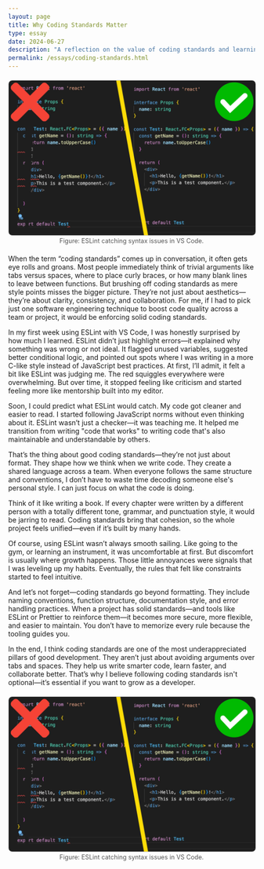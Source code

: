 ```yaml
---
layout: page
title: Why Coding Standards Matter
type: essay
date: 2024-06-27
description: "A reflection on the value of coding standards and learning from ESLint."
permalink: /essays/coding-standards.html
---
```


<figure style="text-align: center; margin: 20px 0;">
  <img src="/img/eslint.webp" alt="ESLint screenshot"
       style="max-width: 100%; height: auto; border: 1px solid #ccc; border-radius: 8px;">
  <figcaption style="font-size: 0.9em; color: #555;">
    Figure: ESLint catching syntax issues in VS Code.
  </figcaption>
</figure>

When the term “coding standards” comes up in conversation, it often gets eye rolls and groans. Most people immediately think of trivial arguments like tabs versus spaces, where to place curly braces, or how many blank lines to leave between functions. But brushing off coding standards as mere style points misses the bigger picture. They’re not just about aesthetics—they’re about clarity, consistency, and collaboration. For me, if I had to pick just one software engineering technique to boost code quality across a team or project, it would be enforcing solid coding standards.

In my first week using ESLint with VS Code, I was honestly surprised by how much I learned. ESLint didn’t just highlight errors—it explained why something was wrong or not ideal. It flagged unused variables, suggested better conditional logic, and pointed out spots where I was writing in a more C-like style instead of JavaScript best practices. At first, I’ll admit, it felt a bit like ESLint was judging me. The red squiggles everywhere were overwhelming. But over time, it stopped feeling like criticism and started feeling more like mentorship built into my editor.

Soon, I could predict what ESLint would catch. My code got cleaner and easier to read. I started following JavaScript norms without even thinking about it. ESLint wasn’t just a checker—it was teaching me. It helped me transition from writing "code that works" to writing code that's also maintainable and understandable by others.

That’s the thing about good coding standards—they’re not just about format. They shape how we think when we write code. They create a shared language across a team. When everyone follows the same structure and conventions, I don’t have to waste time decoding someone else's personal style. I can just focus on what the code is doing.

Think of it like writing a book. If every chapter were written by a different person with a totally different tone, grammar, and punctuation style, it would be jarring to read. Coding standards bring that cohesion, so the whole project feels unified—even if it’s built by many hands.

Of course, using ESLint wasn’t always smooth sailing. Like going to the gym, or learning an instrument, it was uncomfortable at first. But discomfort is usually where growth happens. Those little annoyances were signals that I was leveling up my habits. Eventually, the rules that felt like constraints started to feel intuitive.

And let’s not forget—coding standards go beyond formatting. They include naming conventions, function structure, documentation style, and error handling practices. When a project has solid standards—and tools like ESLint or Prettier to reinforce them—it becomes more secure, more flexible, and easier to maintain. You don’t have to memorize every rule because the tooling guides you.

In the end, I think coding standards are one of the most underappreciated pillars of good development. They aren’t just about avoiding arguments over tabs and spaces. They help us write smarter code, learn faster, and collaborate better. That’s why I believe following coding standards isn't optional—it’s essential if you want to grow as a developer.

<figure style="text-align: center; margin: 20px 0;">
  <img src="/img/eslint.webp" alt="ESLint screenshot"
       style="max-width: 100%; height: auto; border: 1px solid #ccc; border-radius: 8px;">
  <figcaption style="font-size: 0.9em; color: #555;">
    Figure: ESLint catching syntax issues in VS Code.
  </figcaption>
</figure>
